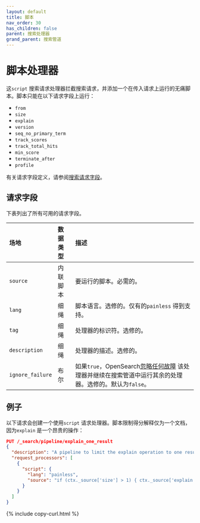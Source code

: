 ```yaml
---
layout: default
title: 脚本
nav_order: 30
has_children: false
parent: 搜索处理器
grand_parent: 搜索管道
---
```


# 脚本处理器

这`script` 搜索请求处理器拦截搜索请求，并添加一个在传入请求上运行的无痛脚本。脚本只能在以下请求字段上运行：

- `from` 
- `size` 
- `explain` 
- `version` 
- `seq_no_primary_term` 
- `track_scores`  
- `track_total_hits` 
- `min_score` 
- `terminate_after` 
- `profile` 

有关请求字段定义，请参阅[搜索请求字段]({{site.url}}{{site.baseurl}}/api-reference/search#request-body)。

## 请求字段

下表列出了所有可用的请求字段。

场地| 数据类型| 描述
:--- | :--- | :---
`source` | 内联脚本| 要运行的脚本。必需的。
`lang` | 细绳| 脚本语言。选修的。仅有的`painless` 得到支持。
`tag` | 细绳| 处理器的标识符。选修的。
`description` | 细绳| 处理器的描述。选修的。
`ignore_failure` | 布尔| 如果`true`，OpenSearch[忽略任何故障]({{site.url}}{{site.baseurl}}/search-plugins/search-pipelines/creating-search-pipeline/#ignoring-processor-failures) 该处理器并继续在搜索管道中运行其余的处理器。选修的。默认为`false`。

## 例子

以下请求会创建一个使用`script` 请求处理器。脚本限制得分解释仅为一个文档，因为`explain` 是一个昂贵的操作：

```json
PUT /_search/pipeline/explain_one_result
{
  "description": "A pipeline to limit the explain operation to one result only",
  "request_processors": [
    {
      "script": {
        "lang": "painless",
        "source": "if (ctx._source['size'] > 1) { ctx._source['explain'] = false } else { ctx._source['explain'] = true }"
      }
    }
  ]
} 
```
{% include copy-curl.html %}

